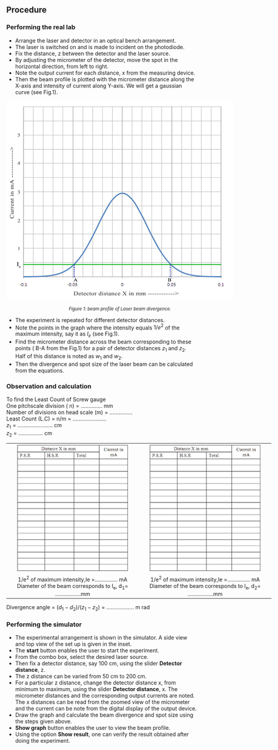 ## Procedure

### Performing the real lab

- Arrange the laser and detector in an optical bench arrangement.
- The laser is switched on and is made to incident on the photodiode.
- Fix the distance, z between the detector and the laser source.
- By adjusting the micrometer of the detector, move the spot in the horizontal direction, from left to right.
- Note the output current for each distance, x from the measuring device.
- Then the beam profile is plotted with the micrometer distance along the X-axis and intensity of current along Y-axis. We will get a gaussian curve (see Fig.1).


<div style="display: block; margin-left: auto; margin-right: auto; text-align: center; width: fit-content;">
<img src="./images/figure3.jpg" alt="Figure 3" style="max-width: 600px; height: auto;">
<p style="text-align: center; font-size: smaller; font-style: italic;">Figure 1: beam profile of Laser beam divergence.</p>
</div>

 

- The experiment is repeated for different detector distances.
- Note the points in the graph where the intensity equals $1/e^{2}$ of the maximum intensity, say it as $I_{e}$ (see Fig.1).
- Find the micrometer distance across the beam corresponding to these points ( B-A from the Fig.1) for a pair of detector distances $z_{1}$ and $z_{2}$. Half of this distance is noted as $w_{1}$ and $w_{2}$.
- Then the divergence and spot size of the laser beam can be calculated from the equations.

### Observation and calculation
To find the Least Count of Screw gauge<br>
One pitchscale division ( n) = .............. mm <br>
Number of divisions on head scale (m) = ............... <br>
Least Count (L.C) = n/m = ...................... <br>
$z_{1}$ = ....................... cm  <br> $z_{2}$ = ................ cm <br>

<div style="text-align: center;">
   <table style="width: 700px; margin: 0 auto; text-align: center;">
    <tr>
      <td><img src="./images/figure4.jpg" alt="Figure 4" width="300"></td>
      <td><img src="./images/figure5.jpg" alt="Figure 5" width="300"></td>
    </tr>
<tr>
  <td>
  1/e<sup>2</sup> of maximum intensity,Ie =................ mA<br>
Diameter of the beam corresponds to I<sub>e</sub>, d<sub>1</sub>= ..................mm
  </td>
     <td> 1/e<sup>2</sup> of maximum intensity,Ie =................ mA<br>
Diameter of the beam corresponds to I<sub>e</sub>,  d<sub>2</sub>= ..................mm
  </td>
  </tr>
    
  </table>
</div>

 Divergence angle = $(d_{1}-d_{2})/(z_{1}-z_{2})$ = .................. m rad

### Performing the simulator
- The experimental arrangement is shown in the simulator. A side view and top view of the set up is given in the inset.
- The **start** button enables the user to start the experiment.
- From the combo box, select the desired laser source.
- Then fix a detector distance, say 100 cm, using the slider **Detector distance**, z.
- The z distance can be varied from 50 cm to 200 cm.
- For a particular z distance, change the detector distance x, from minimum to maximum, using the slider **Detector distance**, x. The micrometer distances and the corresponding output currents are noted. The x distances can be read from the zoomed view of the micrometer and the current can be note from the digital display of the output device.
- Draw the graph and calculate the beam divergence and spot size using the steps given above.
- **Show graph** button enables the user to view the beam profile.
- Using the option **Show result**, one can verify the result obtained after doing the experiment.

 


